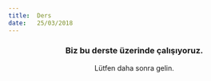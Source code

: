 ```yaml
---
title:  Ders
date:   25/03/2018
---
```


### <center>Biz bu derste üzerinde çalışıyoruz.</center>
<center>Lütfen daha sonra gelin.</center>
